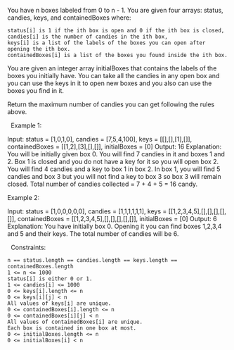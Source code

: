 You have n boxes labeled from 0 to n - 1. You are given four arrays: status, candies, keys, and containedBoxes where:


	status[i] is 1 if the ith box is open and 0 if the ith box is closed,
	candies[i] is the number of candies in the ith box,
	keys[i] is a list of the labels of the boxes you can open after opening the ith box.
	containedBoxes[i] is a list of the boxes you found inside the ith box.


You are given an integer array initialBoxes that contains the labels of the boxes you initially have. You can take all the candies in any open box and you can use the keys in it to open new boxes and you also can use the boxes you find in it.

Return the maximum number of candies you can get following the rules above.

 
Example 1:

Input: status = [1,0,1,0], candies = [7,5,4,100], keys = [[],[],[1],[]], containedBoxes = [[1,2],[3],[],[]], initialBoxes = [0]
Output: 16
Explanation: You will be initially given box 0. You will find 7 candies in it and boxes 1 and 2.
Box 1 is closed and you do not have a key for it so you will open box 2. You will find 4 candies and a key to box 1 in box 2.
In box 1, you will find 5 candies and box 3 but you will not find a key to box 3 so box 3 will remain closed.
Total number of candies collected = 7 + 4 + 5 = 16 candy.


Example 2:

Input: status = [1,0,0,0,0,0], candies = [1,1,1,1,1,1], keys = [[1,2,3,4,5],[],[],[],[],[]], containedBoxes = [[1,2,3,4,5],[],[],[],[],[]], initialBoxes = [0]
Output: 6
Explanation: You have initially box 0. Opening it you can find boxes 1,2,3,4 and 5 and their keys.
The total number of candies will be 6.


 
Constraints:


	n == status.length == candies.length == keys.length == containedBoxes.length
	1 <= n <= 1000
	status[i] is either 0 or 1.
	1 <= candies[i] <= 1000
	0 <= keys[i].length <= n
	0 <= keys[i][j] < n
	All values of keys[i] are unique.
	0 <= containedBoxes[i].length <= n
	0 <= containedBoxes[i][j] < n
	All values of containedBoxes[i] are unique.
	Each box is contained in one box at most.
	0 <= initialBoxes.length <= n
	0 <= initialBoxes[i] < n

